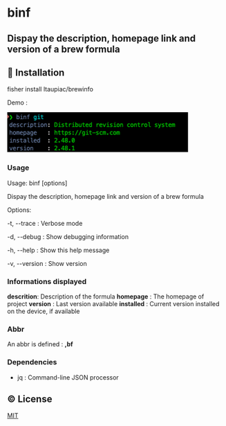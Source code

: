 # binf
## Dispay the description, homepage link and version of a brew formula

## 💾 Installation

fisher install ltaupiac/brewinfo

Demo :

![demo](./demo.png)

### Usage
Usage: binf [options] <formula>

Dispay the description, homepage link and version of a brew formula

Options:

-t, --trace : Verbose mode

-d, --debug : Show debugging information

-h, --help : Show this help message

-v, --version : Show version

### Informations displayed
**descrition**: Description of the formula
**homepage**  : The homepage of project
**version**   : Last version available
**installed** : Current version installed on the device, if available

### Abbr

An abbr is defined : **,bf**

### Dependencies

- jq    : Command-line JSON processor

## ©️ License

[MIT](LICENSE)
